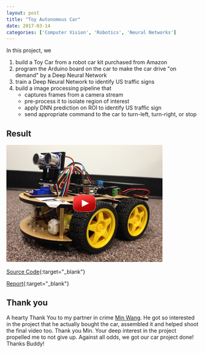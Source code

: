 ```yaml
---
layout: post
title: "Toy Autonomous Car"
date: 2017-03-14
categories: ['Computer Vision', 'Robotics', 'Neural Networks']
---
```


In this project, we

1. build a Toy Car from a robot car kit purchased from Amazon
2. program the Arduino board on the car to make the car drive "on demand" by a Deep Neural Network
3. train a Deep Neural Network to identify US traffic signs
4. build a image processing pipeline that 
    - captures frames from a camera stream
    - pre-process it to isolate region of interest
    - apply DNN prediction on ROI to identify US traffic sign
	- send appropriate command to the car to turn-left, turn-right, or stop
 
## Result
 
[![](/img/toy_car.jpg)](https://youtu.be/SIbGDtLWeDI)
 
 
[Source Code](https://github.com/srikanthpagadala/toy-autonomous-car){:target="_blank"}

[Report](https://github.com/srikanthpagadala/toy-autonomous-car/blob/master/README.md){:target="_blank"}

## Thank you

A hearty Thank You to my partner in crime [Min Wang](https://www.linkedin.com/in/mwangaip). He got so interested in the project that he actually bought the car, assembled it and helped shoot the final video too. Thank you Min. Your deep interest in the project propelled me to not give up. Against all odds, we got our car project done! Thanks Buddy! 



